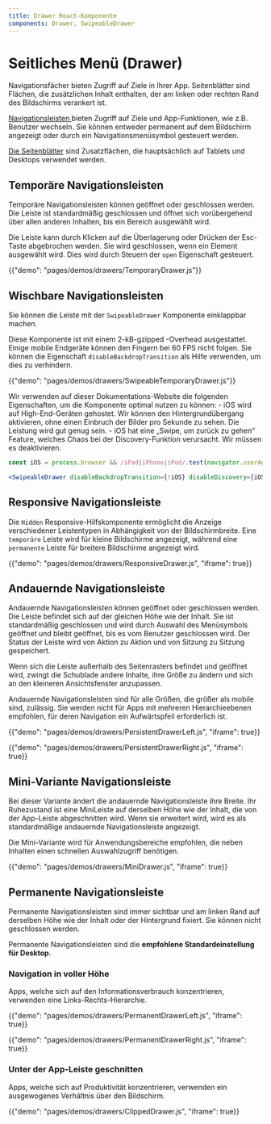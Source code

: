 ```yaml
---
title: Drawer React-Komponente
components: Drawer, SwipeableDrawer
---
```


# Seitliches Menü (Drawer)

<p class="description">Navigationsfächer bieten Zugriff auf Ziele in Ihrer App. Seitenblätter sind Flächen, die zusätzlichen Inhalt enthalten, der am linken oder rechten Rand des Bildschirms verankert ist.</p>

[Navigationsleisten ](https://material.io/design/components/navigation-drawer.html) bieten Zugriff auf Ziele und App-Funktionen, wie z.B. Benutzer wechseln. Sie können entweder permanent auf dem Bildschirm angezeigt oder durch ein Navigationsmenüsymbol gesteuert werden.

[Die Seitenblätter](https://material.io/design/components/sheets-side.html) sind Zusatzflächen, die hauptsächlich auf Tablets und Desktops verwendet werden.

## Temporäre Navigationsleisten

Temporäre Navigationsleisten können geöffnet oder geschlossen werden. Die Leiste ist standardmäßig geschlossen und öffnet sich vorübergehend über allen anderen Inhalten, bis ein Bereich ausgewählt wird.

Die Leiste kann durch Klicken auf die Überlagerung oder Drücken der Esc-Taste abgebrochen werden. Sie wird geschlossen, wenn ein Element ausgewählt wird. Dies wird durch Steuern der `open` Eigenschaft gesteuert.

{{"demo": "pages/demos/drawers/TemporaryDrawer.js"}}

## Wischbare Navigationsleisten

Sie können die Leiste mit der `SwipeableDrawer` Komponente einklappbar machen.

Diese Komponente ist mit einem 2-kB-gzipped -Overhead ausgestattet. Einige mobile Endgeräte können den Fingern bei 60 FPS nicht folgen. Sie können die Eigenschaft `disableBackdropTransition` als Hilfe verwenden, um dies zu verhindern.

{{"demo": "pages/demos/drawers/SwipeableTemporaryDrawer.js"}}

Wir verwenden auf dieser Dokumentations-Website die folgenden Eigenschaften, um die Komponente optimal nutzen zu können: - iOS wird auf High-End-Geräten gehostet. Wir können den Hintergrundübergang aktivieren, ohne einen Einbruch der Bilder pro Sekunde zu sehen. Die Leistung wird gut genug sein. - iOS hat eine „Swipe, um zurück zu gehen“ Feature, welches Chaos bei der Discovery-Funktion verursacht. Wir müssen es deaktivieren.

```jsx
const iOS = process.browser && /iPad|iPhone|iPod/.test(navigator.userAgent);

<SwipeableDrawer disableBackdropTransition={!iOS} disableDiscovery={iOS} />
```

## Responsive Navigationsleiste

Die `Hidden` Responsive-Hilfskomponente ermöglicht die Anzeige verschiedener Leistentypen in Abhängigkeit von der Bildschirmbreite. Eine `temporäre` Leiste wird für kleine Bildschirme angezeigt, während eine `permanente` Leiste für breitere Bildschirme angezeigt wird.

{{"demo": "pages/demos/drawers/ResponsiveDrawer.js", "iframe": true}}

## Andauernde Navigationsleiste

Andauernde Navigationsleisten können geöffnet oder geschlossen werden. Die Leiste befindet sich auf der gleichen Höhe wie der Inhalt. Sie ist standardmäßig geschlossen und wird durch Auswahl des Menüsymbols geöffnet und bleibt geöffnet, bis es vom Benutzer geschlossen wird. Der Status der Leiste wird von Aktion zu Aktion und von Sitzung zu Sitzung gespeichert.

Wenn sich die Leiste außerhalb des Seitenrasters befindet und geöffnet wird, zwingt die Schublade andere Inhalte, ihre Größe zu ändern und sich an den kleineren Ansichtsfenster anzupassen.

Andauernde Navigationsleisten sind für alle Größen, die größer als mobile sind, zulässig. Sie werden nicht für Apps mit mehreren Hierarchieebenen empfohlen, für deren Navigation ein Aufwärtspfeil erforderlich ist.

{{"demo": "pages/demos/drawers/PersistentDrawerLeft.js", "iframe": true}}

{{"demo": "pages/demos/drawers/PersistentDrawerRight.js", "iframe": true}}

## Mini-Variante Navigationsleiste

Bei dieser Variante ändert die andauernde Navigationsleiste ihre Breite. Ihr Ruhezustand ist eine MiniLeiste auf derselben Höhe wie der Inhalt, die von der App-Leiste abgeschnitten wird. Wenn sie erweitert wird, wird es als standardmäßige andauernde Navigationsleiste angezeigt.

Die Mini-Variante wird für Anwendungsbereiche empfohlen, die neben Inhalten einen schnellen Auswahlzugriff benötigen.

{{"demo": "pages/demos/drawers/MiniDrawer.js", "iframe": true}}

## Permanente Navigationsleiste

Permanente Navigationsleisten sind immer sichtbar und am linken Rand auf derselben Höhe wie der Inhalt oder der Hintergrund fixiert. Sie können nicht geschlossen werden.

Permanente Navigationsleisten sind die **empfohlene Standardeinstellung für Desktop**.

### Navigation in voller Höhe

Apps, welche sich auf den Informationsverbrauch konzentrieren, verwenden eine Links-Rechts-Hierarchie.

{{"demo": "pages/demos/drawers/PermanentDrawerLeft.js", "iframe": true}}

{{"demo": "pages/demos/drawers/PermanentDrawerRight.js", "iframe": true}}

### Unter der App-Leiste geschnitten

Apps, welche sich auf Produktivität konzentrieren, verwenden ein ausgewogenes Verhältnis über den Bildschirm.

{{"demo": "pages/demos/drawers/ClippedDrawer.js", "iframe": true}}